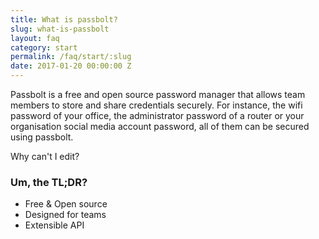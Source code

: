 ```yaml
---
title: What is passbolt?
slug: what-is-passbolt
layout: faq
category: start
permalink: /faq/start/:slug
date: 2017-01-20 00:00:00 Z
---
```

Passbolt is a free and open source password manager that allows team members to store and share credentials securely.
For instance, the wifi password of your office, the administrator password of a router or your organisation social
media account password, all of them can be secured using passbolt.

Why can't I edit?

### Um, the TL;DR?
* Free & Open source
* Designed for teams
* Extensible API